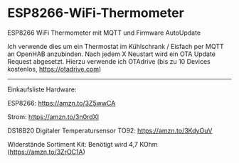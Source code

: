 # ESP8266-WiFi-Thermometer
ESP8266 WiFi Thermometer mit MQTT und Firmware AutoUpdate

Ich verwende dies um ein Thermostat im Kühlschrank / Eisfach per MQTT an OpenHAB anzubinden. Nach jedem X Neustart wird ein OTA Update Request abgesetzt. Hierzu verwende ich OTAdrive (bis zu 10 Devices kostenlos, https://otadrive.com)


-------
Einkaufsliste Hardware:

ESP8266: https://amzn.to/3Z5wwCA

Strom: https://amzn.to/3n0rdXI

DS18B20 Digitaler Temperatursensor TO92: https://amzn.to/3KdyOuV

Widerstände Sortiment Kit: Benötigt wird 4,7 KOhm (https://amzn.to/3ZrOC1A)







